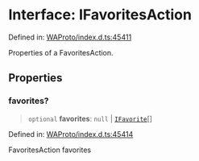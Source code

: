 # Interface: IFavoritesAction

Defined in: [WAProto/index.d.ts:45411](https://github.com/Fokusdotid/bail/blob/a1b2bb6d3d63874a4f497e70ebd6347b2869da8e/WAProto/index.d.ts#L45411)

Properties of a FavoritesAction.

## Properties

### favorites?

> `optional` **favorites**: `null` \| [`IFavorite`](../namespaces/FavoritesAction/interfaces/IFavorite.md)[]

Defined in: [WAProto/index.d.ts:45414](https://github.com/Fokusdotid/bail/blob/a1b2bb6d3d63874a4f497e70ebd6347b2869da8e/WAProto/index.d.ts#L45414)

FavoritesAction favorites
